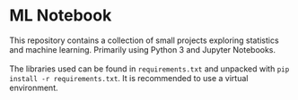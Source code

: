 # ML Notebook

This repository contains a collection of small projects exploring statistics and machine learning. Primarily using Python 3 and Jupyter Notebooks. 
<br>
<br>
The libraries used can be found in `requirements.txt` and unpacked with `pip install -r requirements.txt`. It is recommended to use a virtual environment.